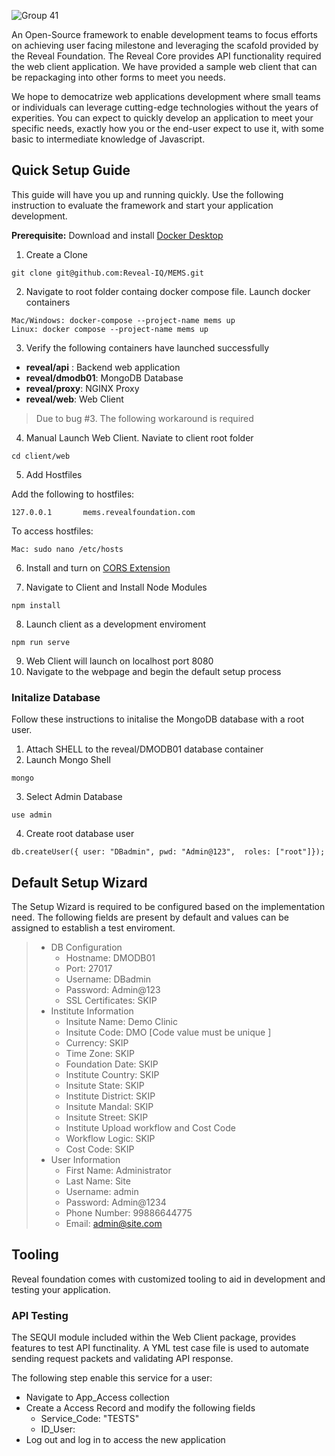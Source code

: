 ![Group 41](https://user-images.githubusercontent.com/8020014/179413406-5b438dbb-e8e2-46ce-9504-62cbd01f648a.png)

An Open-Source framework to enable development teams to focus efforts on achieving user facing milestone and leveraging the scafold provided by the Reveal Foundation. The Reveal Core provides API functionality required the web client application. We have provided a sample web client that can be repackaging into other forms to meet you needs. 

We hope to democatrize web applications development where small teams or individuals can leverage cutting-edge technologies without the years of experities. You can expect to quickly develop an application to meet your specific needs, exactly how you or the end-user expect to use it, with some basic to intermediate knowledge of Javascript. 



## Quick Setup Guide
This guide will have you up and running quickly. Use the following instruction to evaluate the framework and start your application development.

**Prerequisite:** Download and install [Docker Desktop](https://www.docker.com/products/docker-desktop/)

1. Create a Clone
```
git clone git@github.com:Reveal-IQ/MEMS.git
```
2. Navigate to root folder containg docker compose file. Launch docker containers
```
Mac/Windows: docker-compose --project-name mems up 
Linux: docker compose --project-name mems up 
```
3. Verify the following containers have launched successfully
 - **reveal/api** : Backend web application
 - **reveal/dmodb01**: MongoDB Database 
 - **reveal/proxy**: NGINX Proxy
 - **reveal/web**: Web Client
 
> Due to bug #3. The following workaround is required

4. Manual Launch Web Client. Naviate to client root folder
```
cd client/web
```
5. Add Hostfiles

Add the following to hostfiles:
```
127.0.0.1       mems.revealfoundation.com
```

To access hostfiles:
```
Mac: sudo nano /etc/hosts
```
6. Install and turn on [CORS Extension](https://chrome.google.com/webstore/detail/allow-cors-access-control/lhobafahddgcelffkeicbaginigeejlf?hl=en)

7. Navigate to Client and Install Node Modules
```
npm install
```

8. Launch client as a development enviroment
```
npm run serve
```

9. Web Client will launch on localhost port 8080
10. Navigate to the webpage and begin the default setup process

### Initalize Database
Follow these instructions to initalise the MongoDB database with a root user. 

1. Attach SHELL to the reveal/DMODB01 database container
2. Launch Mongo Shell
```
mongo
```
3. Select Admin Database
```
use admin
```
4. Create root database user
```
db.createUser({ user: "DBadmin", pwd: "Admin@123",  roles: ["root"]});
```

## Default Setup Wizard

The Setup Wizard is required to be configured based on the implementation need. The following fields are present by default and values can be assigned to establish a test enviroment. 

> - DB Configuration 
>    - Hostname: DMODB01 
>    - Port: 27017 
>    - Username: DBadmin  
>    - Password: Admin@123
>    - SSL Certificates: SKIP
> - Institute Information 
>   - Insitute Name: Demo Clinic 
>   - Insitute Code: DMO [Code value must be unique ] 
>   - Currency:  SKIP
>   - Time Zone: SKIP
>   - Foundation Date: SKIP 
>   - Institute Country: SKIP
>   - Insitute State: SKIP
>   - Institute District: SKIP 
>   - Insitute Mandal: SKIP 
>   - Insitute Street: SKIP
>   - Institute Upload workflow and Cost Code
>   - Workflow Logic: SKIP
>   - Cost Code: SKIP 
> - User Information 
>    - First Name: Administrator 
>    - Last Name: Site 
>    - Username: admin 
>    - Password: Admin@1234 
>    - Phone Number: 99886644775 
>    - Email: admin@site.com


## Tooling
Reveal foundation comes with customized tooling to aid in development and testing your application. 

### API Testing
The SEQUI module included within the Web Client package, provides features to test API functinality. A YML test case file is used to automate sending request packets and validating API response.

The following step enable this service for a user:
- Navigate to App_Access collection
- Create a Access Record and modify the following fields
    - Service_Code: "TESTS"
    - ID_User: <User ID>
- Log out and log in to access the new application
